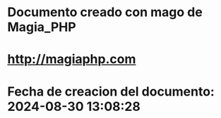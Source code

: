 # 
# Documento creado con mago de Magia_PHP 
# http://magiaphp.com 
# Fecha de creacion del documento: 2024-08-30 13:08:28 
